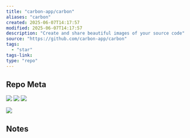 ```yaml
---
title: "carbon-app/carbon"
aliases: "carbon"
created: 2025-06-07T14:17:57
modified: 2025-06-07T14:17:57
description: "Create and share beautiful images of your source code"
source: "https://github.com/carbon-app/carbon"
tags:
  - "star"
tags-link:
type: "repo"
---
```

## Repo Meta

![](https://img.shields.io/github/stars/carbon-app/carbon?style=for-the-badge&label=stars) ![](https://img.shields.io/github/repo-size/carbon-app/carbon?style=for-the-badge&label=size) ![](https://img.shields.io/github/created-at/carbon-app/carbon?style=for-the-badge&label=since)

[![](https://github-readme-stats.vercel.app/api/pin/?username=carbon-app&repo=carbon&bg_color=00000000)](https://github.com/carbon-app/carbon)

## Notes

